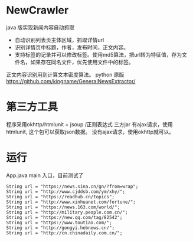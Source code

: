 # NewCrawler
java 版实现新闻内容自动抓取 
* 自动识别列表页主体区域，抓取详情url 
* 识别详情页中标题，作者，发布时间，正文内容。
* 支持标签的记录并可以修改标签。使用md5算法，把url转为特征值，存为文件名，如果存在同名文件，优先使用文件中的标签。

正文内容识别用到计算文本密度算法。
python 原版 https://github.com/kingname/GeneralNewsExtractor/

# 第三方工具
程序采用okhttp/htmlunit + jsoup /正则表达式 三方jar
有ajax请求，使用htmlunit, 这个包可以获取json数据。
没有ajax请求，使用okhttp就可以。


# 运行

App.java main 入口，目前测试了

    String url = "https://news.sina.cn/gn/?from=wrap";
    String url = "http://www.cjddsb.com/ym/xhy/";
    String url = "https://readhub.cn/topics";
    String url = "http://www.xinhuanet.com/fortune/";
    String url = "https://news.163.com/world/";
    String url = "http://military.people.com.cn/";
    String url = "https://new.qq.com/tag/82542";
    String url = "https://www.toutiao.com/";
    String url = "http://gongyi.hebnews.cn/";
    String url = "http://cn.chinadaily.com.cn/";

